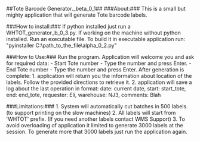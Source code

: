 ##Tote Barcode Generator._beta_0_1##
###About:###
    This is a small but mighty application that will generate Tote barcode labels.

###How to install:###
    If python installed just run a WHTOT_generator_b_0_3.py.
    If working on the machine without python installed. Run an executable file.
    To build it in executable application run: "pyinstaller C:\path_to_the_file\alpha_0_2.py"

###How to Use:###
    Run the program.
    Application will welcome you and ask for required data:
      - Start Tote number - Type the number and press Enter.
      - End Tote number - Type the number and press Enter.
    After generation is complete:
      1. application will return you the information about location of the labels. Follow the provided directions to retrieve it.
      2. application will save a log about the last operation in format: date: current date, start: start_tote, end: end_tote, requester: Eli, warehouse: NJ3, comments: Blah

###Limitations:###
    1. System will automatically cut batches in 500 labels.(to support printing on the slow machines)
    2. All labels will start from 'WHTOT' prefix. (If you need another labels contact WMS Support)
    3. To avoid overloading of application it limited to generate 3000 labels at the session. To generate more that 3000 labels just run the application again.
